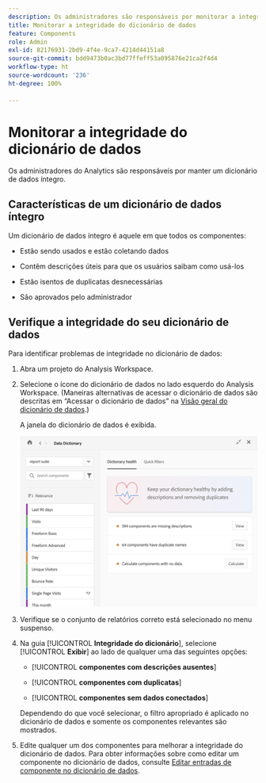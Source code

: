 ```yaml
---
description: Os administradores são responsáveis por monitorar a integridade do dicionário de dados. Isso inclui verificar se os componentes estão coletando dados, se estão aprovados, se contêm descrições e estão livres de duplicatas.
title: Monitorar a integridade do dicionário de dados
feature: Components
role: Admin
exl-id: 82176931-2bd9-4f4e-9ca7-4214d44151a8
source-git-commit: bdd9473b0ac3bd77ffeff53a095876e21ca2f4d4
workflow-type: ht
source-wordcount: '236'
ht-degree: 100%

---
```


# Monitorar a integridade do dicionário de dados

Os administradores do Analytics são responsáveis por manter um dicionário de dados íntegro.

## Características de um dicionário de dados íntegro

Um dicionário de dados íntegro é aquele em que todos os componentes:

* Estão sendo usados e estão coletando dados

* Contêm descrições úteis para que os usuários saibam como usá-los

* Estão isentos de duplicatas desnecessárias

* São aprovados pelo administrador

## Verifique a integridade do seu dicionário de dados

Para identificar problemas de integridade no dicionário de dados:

1. Abra um projeto do Analysis Workspace.

1. Selecione o ícone do dicionário de dados no lado esquerdo do Analysis Workspace. (Maneiras alternativas de acessar o dicionário de dados são descritas em “Acessar o dicionário de dados” na [Visão geral do dicionário de dados](/help/analyze/analysis-workspace/components/data-dictionary/data-dictionary-overview.md).)

   A janela do dicionário de dados é exibida.

   ![Visualização de administrador do dicionário de dados](assets/data-dictionary-admin.png)

1. Verifique se o conjunto de relatórios correto está selecionado no menu suspenso.

1. Na guia [!UICONTROL **Integridade do dicionário**], selecione [!UICONTROL **Exibir**] ao lado de qualquer uma das seguintes opções:

   * [!UICONTROL **componentes com descrições ausentes**]

   * [!UICONTROL **componentes com duplicatas**]

   * [!UICONTROL **componentes sem dados conectados**]

   Dependendo do que você selecionar, o filtro apropriado é aplicado no dicionário de dados e somente os componentes relevantes são mostrados.

1. Edite qualquer um dos componentes para melhorar a integridade do dicionário de dados. Para obter informações sobre como editar um componente no dicionário de dados, consulte [Editar entradas de componente no dicionário de dados](/help/analyze/analysis-workspace/components/data-dictionary/edit-entries-data-dictionary.md).
